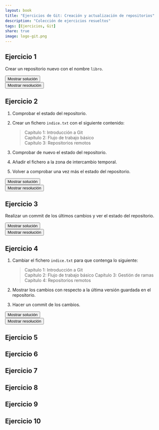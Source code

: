 ```yaml
---
layout: book
title: "Ejercicios de Git: Creación y actualización de repositorios"
description: "Colección de ejercicios resueltos"
tags: [Ejercicios, Git]
share: true
image: logo-git.png
---
```


## Ejercicio 1

Crear un repositorio nuevo con el nombre `libro`.

<div><button class="solution">Mostrar solución</button></div>
<div id="solution" style="display: none">
<pre class="highlight"><code>&gt; mkdir libro
&gt; cd libro
&gt; git init
</code></pre>
</div>

<div><button class="resolution">Mostrar resolución</button></div>
<div id="resolution" style="display: none">
<img src="soluciones/creacion-actualizacion-repositorios/ejercicio1.gif" />
</div>

## Ejercicio 2

1. Comprobar el estado del repositorio. 
2. Crear un fichero `indice.txt` con el siguiente contenido:
    
    > Capítulo 1: Introducción a Git  
    > Capítulo 2: Flujo de trabajo básico  
    > Capítulo 3: Repositorios remotos

3. Comprobar de nuevo el estado del repositorio.
4. Añadir el fichero a la zona de intercambio temporal.
5. Volver a comprobar una vez más el estado del repositorio.

<div><button class="solution">Mostrar solución</button></div>
<div id="solution" style="display: none">
<pre class="highlight"><code>&gt; git status
&gt; cat > indice.txt
Capítulo 1: Introducción a Git
Capítulo 2: Flujo de trabajo básico
Capítulo 3: Repositorios remotos
Ctrl+D
&gt; git status
&gt; git add indice.txt
&gt; git status
</code></pre>
</div>
<div><button class="resolution">Mostrar resolución</button></div>
<div id="resolution" style="display: none">
<img src="soluciones/creacion-actualizacion-repositorios/ejercicio2.gif" />
</div>

## Ejercicio 3

Realizar un commit de los últimos cambios y ver el estado del repositorio.

<div><button class="solution">Mostrar solución</button></div>
<div id="solution" style="display: none">
<pre class="highlight"><code>&gt; git commit -m "Añadido índice del libro."
&gt; git status
</code></pre>
</div>
<div><button class="resolution">Mostrar resolución</button></div>
<div id="resolution" style="display: none">
<img src="soluciones/creacion-actualizacion-repositorios/ejercicio3.gif" />
</div>

## Ejercicio 4

1. Cambiar el fichero `indice.txt` para que contenga lo siguiente:
    
    > Capítulo 1: Introducción a Git  
    > Capítulo 2: Flujo de trabajo básico
    > Capítulo 3: Gestión de ramas
    > Capítulo 4: Repositorios remotos

2. Mostrar los cambios con respecto a la última versión guardada en el repositorio.
3. Hacer un commit de los cambios.

<div><button class="solution">Mostrar solución</button></div>
<div id="solution" style="display: none">
<pre class="highlight"><code>&gt; cat > indice.txt
Capítulo 1: Introducción a Git
Capítulo 2: Flujo de trabajo básico
Capítulo 3: Gestión de ramas
Capítulo 4: Repositorios remotos
Ctrl+D
&gt; git diff
&gt; git add indice.txt
&gt; git commit
</code></pre>
</div>
<div><button class="resolution">Mostrar resolución</button></div>
<div id="resolution" style="display: none">
<img src="soluciones/creacion-actualizacion-repositorios/ejercicio4.gif" />
</div>

## Ejercicio 5



## Ejercicio 6



## Ejercicio 7



## Ejercicio 8



## Ejercicio 9



## Ejercicio 10


